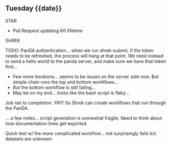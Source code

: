 ## Tuesday {{date}}

STAR
- Pull Request updating K0 lifetime

SHREK

TODO: PanDA authentication... when we run shrek-submit, if the token needs to be refreshed, the process will hang at that point.  We need instead to send a hello world to the panda  server, and make sure we have that token first...

- Few more iterations... seems to be issues on the server side now.  But simple chain runs the top and bottom workflows...
- But the bottom workflow is still failing...
- May be on my end... looks like the bash script is flaky...

Job ran to completion.  YAY!  So Shrek can create workflows that run through the PanDA.  

... a few notes... script generation is somewhat fragile.  Need to think about how documentation lines get exported.  

Quick test w/ the more complicated workflow... not surprisingly fails b/c datasets are unknown.

